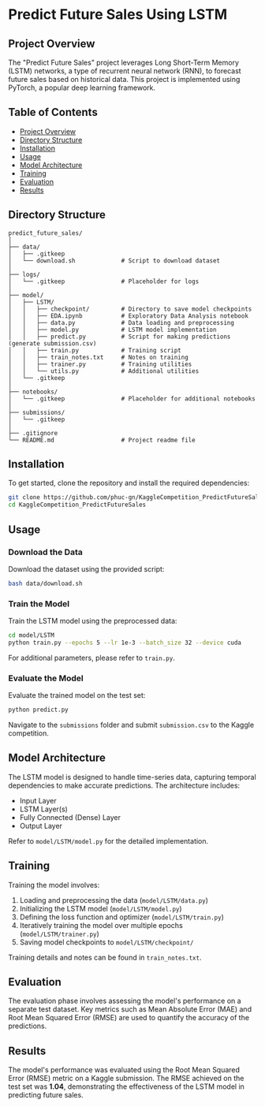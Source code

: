 # Predict Future Sales Using LSTM

## Project Overview

The "Predict Future Sales" project leverages Long Short-Term Memory (LSTM) networks, a type of recurrent neural network (RNN), to forecast future sales based on historical data. This project is implemented using PyTorch, a popular deep learning framework.

## Table of Contents

- [Project Overview](#project-overview)
- [Directory Structure](#directory-structure)
- [Installation](#installation)
- [Usage](#usage)
- [Model Architecture](#model-architecture)
- [Training](#training)
- [Evaluation](#evaluation)
- [Results](#results)

## Directory Structure

```
predict_future_sales/
│
├── data/
│   ├── .gitkeep
│   └── download.sh             # Script to download dataset
│
├── logs/
│   └── .gitkeep                # Placeholder for logs
│
├── model/
│   ├── LSTM/
│   │   ├── checkpoint/         # Directory to save model checkpoints
│   │   ├── EDA.ipynb           # Exploratory Data Analysis notebook
│   │   ├── data.py             # Data loading and preprocessing
│   │   ├── model.py            # LSTM model implementation
│   │   ├── predict.py          # Script for making predictions (generate submission.csv)
│   │   ├── train.py            # Training script
│   │   ├── train_notes.txt     # Notes on training
│   │   ├── trainer.py          # Training utilities
│   │   └── utils.py            # Additional utilities
│   └── .gitkeep
│
├── notebooks/
│   └── .gitkeep                # Placeholder for additional notebooks
│
├── submissions/
│   └── .gitkeep
│
├── .gitignore
└── README.md                   # Project readme file
```

## Installation

To get started, clone the repository and install the required dependencies:

```bash
git clone https://github.com/phuc-gn/KaggleCompetition_PredictFutureSales.git
cd KaggleCompetition_PredictFutureSales
```

## Usage

### Download the Data

Download the dataset using the provided script:

```bash
bash data/download.sh
```

### Train the Model

Train the LSTM model using the preprocessed data:

```bash
cd model/LSTM
python train.py --epochs 5 --lr 1e-3 --batch_size 32 --device cuda 
```
For additional parameters, please refer to `train.py`.

### Evaluate the Model

Evaluate the trained model on the test set:

```bash
python predict.py
```

Navigate to the `submissions` folder and submit `submission.csv` to the Kaggle competition.

## Model Architecture

The LSTM model is designed to handle time-series data, capturing temporal dependencies to make accurate predictions. The architecture includes:

- Input Layer
- LSTM Layer(s)
- Fully Connected (Dense) Layer
- Output Layer

Refer to `model/LSTM/model.py` for the detailed implementation.

## Training

Training the model involves:

1. Loading and preprocessing the data (`model/LSTM/data.py`)
2. Initializing the LSTM model (`model/LSTM/model.py`)
3. Defining the loss function and optimizer (`model/LSTM/train.py`)
4. Iteratively training the model over multiple epochs (`model/LSTM/trainer.py`)
5. Saving model checkpoints to `model/LSTM/checkpoint/`

Training details and notes can be found in `train_notes.txt`.

## Evaluation

The evaluation phase involves assessing the model's performance on a separate test dataset. Key metrics such as Mean Absolute Error (MAE) and Root Mean Squared Error (RMSE) are used to quantify the accuracy of the predictions.

## Results

The model's performance was evaluated using the Root Mean Squared Error (RMSE) metric on a Kaggle submission. The RMSE achieved on the test set was **1.04**, demonstrating the effectiveness of the LSTM model in predicting future sales.

